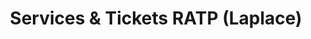 ---
title: "Services & Tickets RATP (Laplace)"
url: /arcueil/services-et-tickets-ratp-laplace/
shop: billet
---